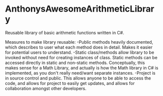 # AnthonysAwesomeArithmeticLibrary
Reusable library of basic arithmetic functions written in C#.

Measures to make library reusable:
-Public methods heavily documented, which describes to user what each method does in detail. Makes it easier for potential users to understand.
-Static class/methods allow library to be invoked without need for creating instances of class. Static methods can be accessed directly in static and non-static methods. Conceptually, this makes sense for a Math Library, and actually is how the Math library in C# is implemented, as you don't really need/want separate instances.
-Project is in source control and public. This allows anyone to be able to access the code, and allows for project to easily get updates, and allows for collaboration amongst other developers.
